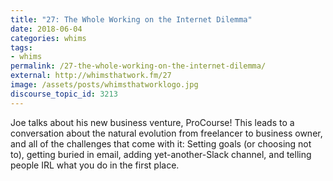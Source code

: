 ```yaml
---
title: "27: The Whole Working on the Internet Dilemma"
date: 2018-06-04
categories: whims
tags:
- whims
permalink: /27-the-whole-working-on-the-internet-dilemma/
external: http://whimsthatwork.fm/27
image: /assets/posts/whimsthatworklogo.jpg
discourse_topic_id: 3213
---
```

Joe talks about his new business venture, ProCourse! This leads to a conversation about the natural evolution from freelancer to business owner, and all of the challenges that come with it: Setting goals (or choosing not to), getting buried in email, adding yet-another-Slack channel, and telling people IRL what you do in the first place.
<!--more-->